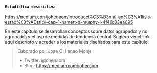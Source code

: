 #### `Estadística descriptiva`
https://medium.com/johenaom/introducci%C3%B3n-al-an%C3%A1lisis-estad%C3%ADstico-cap-1-harnett-d-murphy-j-4f46c83ea695

En este capítulo se desarrollan conceptos sobre datos agrupados y no agrupados y el uso  de medidas de tendencia central.
Sugiero ver el link aquí descripto y acceder a los materiales diseñados para este capítulo.


> Elaborado por: Jose O. Henao Monje 
> - Twitter: @johenaom
> - Blog: https://medium.com/johenaom
